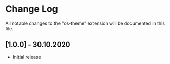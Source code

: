 # Change Log

All notable changes to the "os-theme" extension will be documented in this file.

## [1.0.0] - 30.10.2020

- Initial release